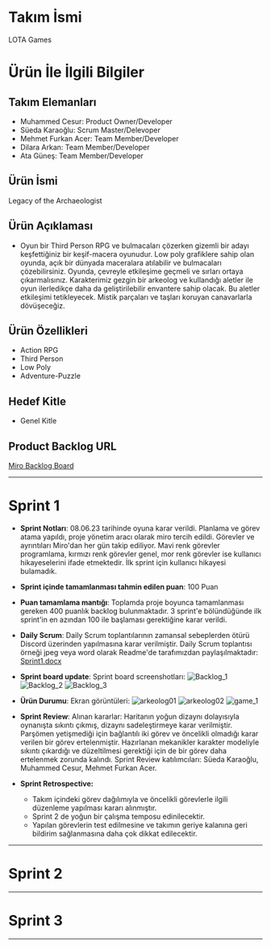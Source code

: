 # **Takım İsmi**

LOTA Games

# Ürün İle İlgili Bilgiler

## Takım Elemanları

- Muhammed Cesur: Product Owner/Developer
- Süeda Karaoğlu: Scrum Master/Delevoper
- Mehmet Furkan Acer: Team Member/Developer
- Dilara Arkan: Team Member/Developer
- Ata Güneş: Team Member/Developer

## Ürün İsmi

Legacy of the Archaeologist

## Ürün Açıklaması

- Oyun bir Third Person RPG ve bulmacaları çözerken gizemli bir adayı keşfettiğiniz bir keşif-macera oyunudur. Low poly grafiklere sahip olan oyunda, açık bir dünyada maceralara atılabilir ve bulmacaları çözebilirsiniz. Oyunda, çevreyle etkileşime geçmeli ve sırları ortaya çıkarmalısınız.
Karakterimiz gezgin bir arkeolog ve kullandığı aletler ile oyun ilerledikçe daha da geliştirilebilir envantere sahip olacak. Bu aletler etkileşimi tetikleyecek. Mistik parçaları ve taşları koruyan canavarlarla dövüşeceğiz.

## Ürün Özellikleri

- Action RPG
- Third Person 
- Low Poly
- Adventure-Puzzle

## Hedef Kitle

- Genel Kitle

## Product Backlog URL

[Miro Backlog Board](https://miro.com/app/board/uXjVMAp3aRY=/?share_link_id=275782820663)

---

# Sprint 1

- **Sprint Notları**: 08.06.23 tarihinde oyuna karar verildi. Planlama ve görev atama yapıldı, proje yönetim aracı olarak miro tercih edildi. Görevler ve ayrıntıları Miro'dan her gün takip ediliyor. Mavi renk görevler programlama, kırmızı renk görevler genel, mor renk görevler ise kullanıcı hikayeselerini ifade etmektedir. İlk sprint için kullanıcı hikayesi bulamadık.

- **Sprint içinde tamamlanması tahmin edilen puan**: 100 Puan

- **Puan tamamlama mantığı**: Toplamda proje boyunca tamamlanması gereken 400 puanlık backlog bulunmaktadır. 3 sprint'e bölündüğünde ilk sprint'in en azından 100 ile başlaması gerektiğine karar verildi.

- **Daily Scrum**: Daily Scrum toplantılarının zamansal sebeplerden ötürü Discord üzerinden yapılmasına karar verilmiştir. Daily Scrum toplantısı örneği jpeg veya word olarak Readme'de tarafımızdan paylaşılmaktadır: [Sprint1.docx](https://github.com/Muhammed-cesur/Legacy_of_the_Archaeologist/files/11782019/Sprint1.docx)

- **Sprint board update**: Sprint board screenshotları: 
![Backlog_1](https://github.com/Muhammed-cesur/Legacy_of_the_Archaeologist/assets/129886119/a645433d-00a3-4393-a249-414db8998d1a) 
![Backlog_2](https://github.com/Muhammed-cesur/Legacy_of_the_Archaeologist/assets/129886119/a5a146e4-945b-4532-871c-bb7af16744a9) 
![Backlog_3](https://github.com/Muhammed-cesur/Legacy_of_the_Archaeologist/assets/129886119/71617bde-e84c-461f-8de0-6bbd0f5c64eb)

- **Ürün Durumu**: Ekran görüntüleri:
  ![arkeolog01](https://github.com/Muhammed-cesur/Legacy_of_the_Archaeologist/assets/129886119/fcfd3224-651f-430e-9da9-ad62868260b4)
  ![arkeolog02](https://github.com/Muhammed-cesur/Legacy_of_the_Archaeologist/assets/129886119/3fdbd917-92f3-4a93-a114-90e51b49fe53)
  ![game_1](https://github.com/Muhammed-cesur/Legacy_of_the_Archaeologist/assets/129886119/3e96a5b4-6b43-4d92-a110-9f9ad763195c)


- **Sprint Review**: 
Alınan kararlar: Haritanın yoğun dizaynı dolayısıyla oynanışta sıkıntı çıkmış, dizaynı sadeleştirmeye karar verilmiştir. Parşömen yetişmediği için bağlantılı iki görev ve öncelikli olmadığı karar verilen bir görev ertelenmiştir. Hazırlanan mekanikler karakter modeliyle sıkıntı çıkardığı ve düzeltilmesi gerektiği için de bir görev daha ertelenmek zorunda kalındı. Sprint Review katılımcıları: Süeda Karaoğlu, Muhammed Cesur, Mehmet Furkan Acer.

- **Sprint Retrospective:**
  - Takım içindeki görev dağılımıyla ve öncelikli görevlerle ilgili düzenleme yapılması kararı alınmıştır.
  - Sprint 2 de yoğun bir çalışma temposu edinilecektir.
  - Yapılan görevlerin test edilmesine ve takımın geriye kalanına geri bildirim sağlanmasına daha çok dikkat edilecektir.

---

# Sprint 2


---

# Sprint 3

---
